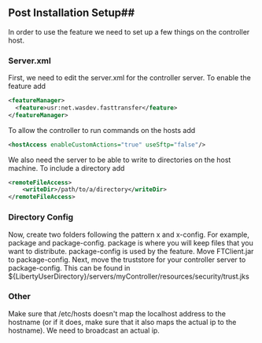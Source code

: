 ## Post Installation Setup##

In order to use the feature we need to set up a few things on the controller host. 

### Server.xml

First, we need to edit the server.xml for the controller server. To enable the feature add
```xml
<featureManager> 
  <feature>usr:net.wasdev.fasttransfer</feature>
</featureManager>
``` 
To allow the controller to run commands on the hosts add 
```xml
<hostAccess enableCustomActions="true" useSftp="false"/>
```
 We also need the server to be able to write to directories on the host machine. To include a directory add 
```xml
<remoteFileAccess>
    <writeDir>/path/to/a/directory</writeDir>
</remoteFileAccess>
```

### Directory Config

Now, create two folders following the pattern x and x-config. For example, package and package-config. package is where you will keep files that you want to distribute. package-config is used by the feature. Move FTClient.jar to package-config. Next, move the truststore for your controller server to package-config. This can be found in ${LibertyUserDirectory}/servers/myController/resources/security/trust.jks


### Other
Make sure that /etc/hosts doesn't map the localhost address to the hostname (or if it does, make sure that it also maps the actual ip to the hostname). We need to broadcast an actual ip. 

